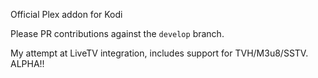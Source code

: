 Official Plex addon for Kodi

Please PR contributions against the `develop` branch.

My attempt at LiveTV integration, includes support for TVH/M3u8/SSTV. ALPHA!!
